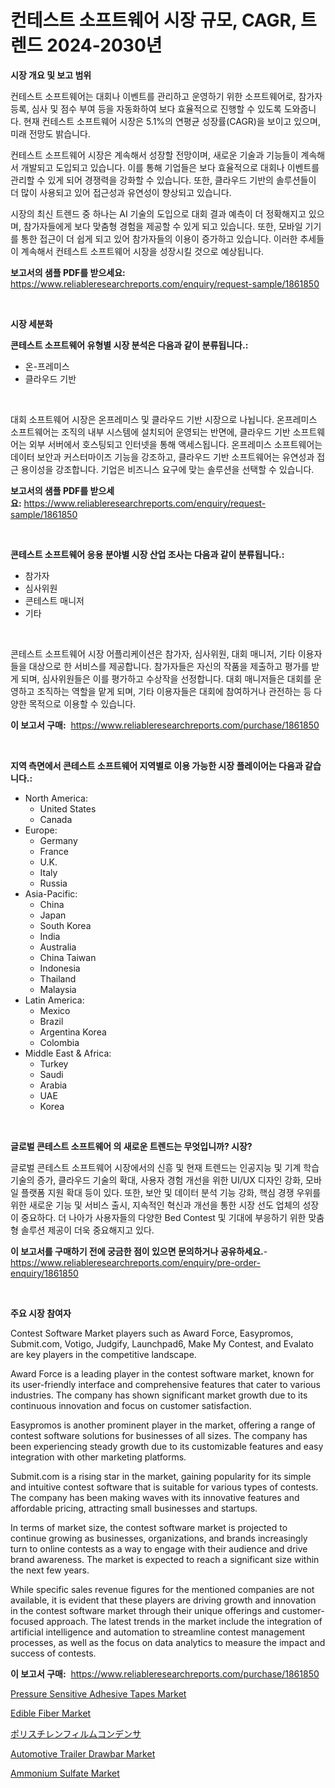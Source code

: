 <p><h1>컨테스트 소프트웨어 시장 규모, CAGR, 트렌드 2024-2030년</h1></p><p><strong>시장 개요 및 보고 범위</strong></p>
<p><p>컨테스트 소프트웨어는 대회나 이벤트를 관리하고 운영하기 위한 소프트웨어로, 참가자 등록, 심사 및 점수 부여 등을 자동화하여 보다 효율적으로 진행할 수 있도록 도와줍니다. 현재 컨테스트 소프트웨어 시장은 5.1%의 연평균 성장률(CAGR)을 보이고 있으며, 미래 전망도 밝습니다. </p><p>컨테스트 소프트웨어 시장은 계속해서 성장할 전망이며, 새로운 기술과 기능들이 계속해서 개발되고 도입되고 있습니다. 이를 통해 기업들은 보다 효율적으로 대회나 이벤트를 관리할 수 있게 되어 경쟁력을 강화할 수 있습니다. 또한, 클라우드 기반의 솔루션들이 더 많이 사용되고 있어 접근성과 유연성이 향상되고 있습니다.</p><p>시장의 최신 트렌드 중 하나는 AI 기술의 도입으로 대회 결과 예측이 더 정확해지고 있으며, 참가자들에게 보다 맞춤형 경험을 제공할 수 있게 되고 있습니다. 또한, 모바일 기기를 통한 접근이 더 쉽게 되고 있어 참가자들의 이용이 증가하고 있습니다. 이러한 추세들이 계속해서 컨테스트 소프트웨어 시장을 성장시킬 것으로 예상됩니다.</p></p>
<p><strong>보고서의 샘플 PDF를 받으세요:</strong> <a href="https://www.reliableresearchreports.com/enquiry/request-sample/1861850">https://www.reliableresearchreports.com/enquiry/request-sample/1861850</a></p>
<p>&nbsp;</p>
<p><strong>시장 세분화</strong></p>
<p><strong>콘테스트 소프트웨어 유형별 시장 분석은 다음과 같이 분류됩니다.:</strong></p>
<p><ul><li>온-프레미스</li><li>클라우드 기반</li></ul></p>
<p>&nbsp;</p>
<p><p>대회 소프트웨어 시장은 온프레미스 및 클라우드 기반 시장으로 나뉩니다. 온프레미스 소프트웨어는 조직의 내부 시스템에 설치되어 운영되는 반면에, 클라우드 기반 소프트웨어는 외부 서버에서 호스팅되고 인터넷을 통해 액세스됩니다. 온프레미스 소프트웨어는 데이터 보안과 커스터마이즈 기능을 강조하고, 클라우드 기반 소프트웨어는 유연성과 접근 용이성을 강조합니다. 기업은 비즈니스 요구에 맞는 솔루션을 선택할 수 있습니다.</p></p>
<p><strong>보고서의 샘플 PDF를 받으세요:</strong>&nbsp;<a href="https://www.reliableresearchreports.com/enquiry/request-sample/1861850">https://www.reliableresearchreports.com/enquiry/request-sample/1861850</a></p>
<p>&nbsp;</p>
<p><strong> 콘테스트 소프트웨어 응용 분야별 시장 산업 조사는 다음과 같이 분류됩니다.:</strong></p>
<p><ul><li>참가자</li><li>심사위원</li><li>콘테스트 매니저</li><li>기타</li></ul></p>
<p>&nbsp;</p>
<p><p>콘테스트 소프트웨어 시장 어플리케이션은 참가자, 심사위원, 대회 매니저, 기타 이용자들을 대상으로 한 서비스를 제공합니다. 참가자들은 자신의 작품을 제출하고 평가를 받게 되며, 심사위원들은 이를 평가하고 수상작을 선정합니다. 대회 매니저들은 대회를 운영하고 조직하는 역할을 맡게 되며, 기타 이용자들은 대회에 참여하거나 관전하는 등 다양한 목적으로 이용할 수 있습니다.</p></p>
<p><strong>이 보고서 구매:</strong>&nbsp; <a href="https://www.reliableresearchreports.com/purchase/1861850">https://www.reliableresearchreports.com/purchase/1861850</a></p>
<p>&nbsp;</p>
<p><strong>지역 측면에서 콘테스트 소프트웨어 지역별로 이용 가능한 시장 플레이어는 다음과 같습니다.:</strong></p>
<p><ul>
    <li>
        North America:
        <ul>
            <li>United States</li>
            <li>Canada</li>
        </ul>
    </li>
    <li>
        Europe:
        <ul>
            <li>Germany</li>
            <li>France</li>
            <li>U.K.</li>
            <li>Italy</li>
            <li>Russia</li>
        </ul>
    </li>
    <li>
        Asia-Pacific:
        <ul>
            <li>China</li>
            <li>Japan</li>
            <li>South Korea</li>
            <li>India</li>
            <li>Australia</li>
            <li>China Taiwan</li>
            <li>Indonesia</li>
            <li>Thailand</li>
            <li>Malaysia</li>
        </ul>
    </li>
    <li>
        Latin America:
        <ul>
            <li>Mexico</li>
            <li>Brazil</li>
            <li>Argentina Korea</li>
            <li>Colombia</li>
        </ul>
    </li>
    <li>
        Middle East & Africa:
        <ul>
            <li>Turkey</li>
            <li>Saudi</li>
            <li>Arabia</li>
            <li>UAE</li>
            <li>Korea</li>
        </ul>
    </li>
    </ul></p>
<p>&nbsp;</p>
<p><strong>글로벌 콘테스트 소프트웨어 의 새로운 트렌드는 무엇입니까? 시장?</strong></p>
<p><p>글로벌 콘테스트 소프트웨어 시장에서의 신흥 및 현재 트렌드는 인공지능 및 기계 학습 기술의 증가, 클라우드 기술의 확대, 사용자 경험 개선을 위한 UI/UX 디자인 강화, 모바일 플랫폼 지원 확대 등이 있다. 또한, 보안 및 데이터 분석 기능 강화, 핵심 경쟁 우위를 위한 새로운 기능 및 서비스 출시, 지속적인 혁신과 개선을 통한 시장 선도 업체의 성장이 중요하다. 더 나아가 사용자들의 다양한 Bed Contest 및 기대에 부응하기 위한 맞춤형 솔루션 제공이 더욱 중요해지고 있다.</p></p>
<p><strong>이 보고서를 구매하기 전에 궁금한 점이 있으면 문의하거나 공유하세요.</strong>- <a href="https://www.reliableresearchreports.com/enquiry/pre-order-enquiry/1861850">https://www.reliableresearchreports.com/enquiry/pre-order-enquiry/1861850</a></p>
<p>&nbsp;</p>
<p><strong>주요 시장 참여자</strong></p>
<p><p>Contest Software Market players such as Award Force, Easypromos, Submit.com, Votigo, Judgify, Launchpad6, Make My Contest, and Evalato are key players in the competitive landscape. </p><p>Award Force is a leading player in the contest software market, known for its user-friendly interface and comprehensive features that cater to various industries. The company has shown significant market growth due to its continuous innovation and focus on customer satisfaction. </p><p>Easypromos is another prominent player in the market, offering a range of contest software solutions for businesses of all sizes. The company has been experiencing steady growth due to its customizable features and easy integration with other marketing platforms. </p><p>Submit.com is a rising star in the market, gaining popularity for its simple and intuitive contest software that is suitable for various types of contests. The company has been making waves with its innovative features and affordable pricing, attracting small businesses and startups.</p><p>In terms of market size, the contest software market is projected to continue growing as businesses, organizations, and brands increasingly turn to online contests as a way to engage with their audience and drive brand awareness. The market is expected to reach a significant size within the next few years.</p><p>While specific sales revenue figures for the mentioned companies are not available, it is evident that these players are driving growth and innovation in the contest software market through their unique offerings and customer-focused approach. The latest trends in the market include the integration of artificial intelligence and automation to streamline contest management processes, as well as the focus on data analytics to measure the impact and success of contests.</p></p>
<p><strong>이 보고서 구매:</strong>&nbsp;&nbsp;<a href="https://www.reliableresearchreports.com/purchase/1861850">https://www.reliableresearchreports.com/purchase/1861850</a></p>
<p><p><a href="https://github.com/castoriffic/Market-Research-Report-List-3/blob/main/pressure-sensitive-adhesive-tapes-market.md">Pressure Sensitive Adhesive Tapes Market</a></p><p><a href="https://view.publitas.com/reportprime-1/edible-fiber-market-size-2024-2031-global-industrial-analysis-key-geographical-regions-market-share-top-key-players-product-types-and-forecast-research-report/">Edible Fiber Market</a></p><p><a href="https://github.com/jkjreqjscoxx7/Market-Research-Report-List-1/blob/main/5242933191748.md">ポリスチレンフィルムコンデンサ</a></p><p><a href="https://automatic-knee-4c7.notion.site/Automotive-Trailer-Drawbar-Market-Insights-Market-Players-and-Forecast-Till-2031-6f721a3f0521448eb8d553c058b5ed4e">Automotive Trailer Drawbar Market</a></p><p><a href="https://github.com/yoshih12/Market-Research-Report-List-2/blob/main/ammonium-sulfate-market.md">Ammonium Sulfate Market</a></p></p>
